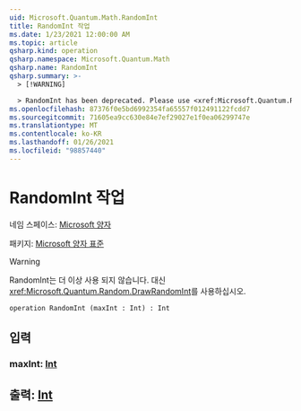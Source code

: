 ```yaml
---
uid: Microsoft.Quantum.Math.RandomInt
title: RandomInt 작업
ms.date: 1/23/2021 12:00:00 AM
ms.topic: article
qsharp.kind: operation
qsharp.namespace: Microsoft.Quantum.Math
qsharp.name: RandomInt
qsharp.summary: >-
  > [!WARNING]

  > RandomInt has been deprecated. Please use <xref:Microsoft.Quantum.Random.DrawRandomInt> instead.
ms.openlocfilehash: 87376f0e5bd6992354fa65557f012491122fcdd7
ms.sourcegitcommit: 71605ea9cc630e84e7ef29027e1f0ea06299747e
ms.translationtype: MT
ms.contentlocale: ko-KR
ms.lasthandoff: 01/26/2021
ms.locfileid: "98857440"
---
```

# <a name="randomint-operation"></a>RandomInt 작업

네임 스페이스: [Microsoft 양자](xref:Microsoft.Quantum.Math)

패키지: [Microsoft 양자 표준](https://nuget.org/packages/Microsoft.Quantum.Standard)


> [!WARNING]
> RandomInt는 더 이상 사용 되지 않습니다. 대신 <xref:Microsoft.Quantum.Random.DrawRandomInt>를 사용하십시오.



```qsharp
operation RandomInt (maxInt : Int) : Int
```


## <a name="input"></a>입력

### <a name="maxint--int"></a>maxInt: [Int](xref:microsoft.quantum.lang-ref.int)





## <a name="output--int"></a>출력: [Int](xref:microsoft.quantum.lang-ref.int)

